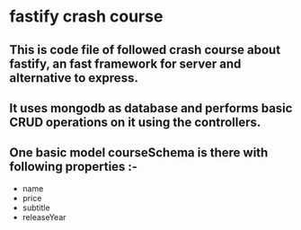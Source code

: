 # fastify crash course
## This is code file of followed crash course about fastify, an fast framework for server and alternative to express.

## It uses mongodb as database and performs basic CRUD operations on it using the controllers. 

## One basic model courseSchema is there with following properties :-
- name
- price
- subtitle
- releaseYear
